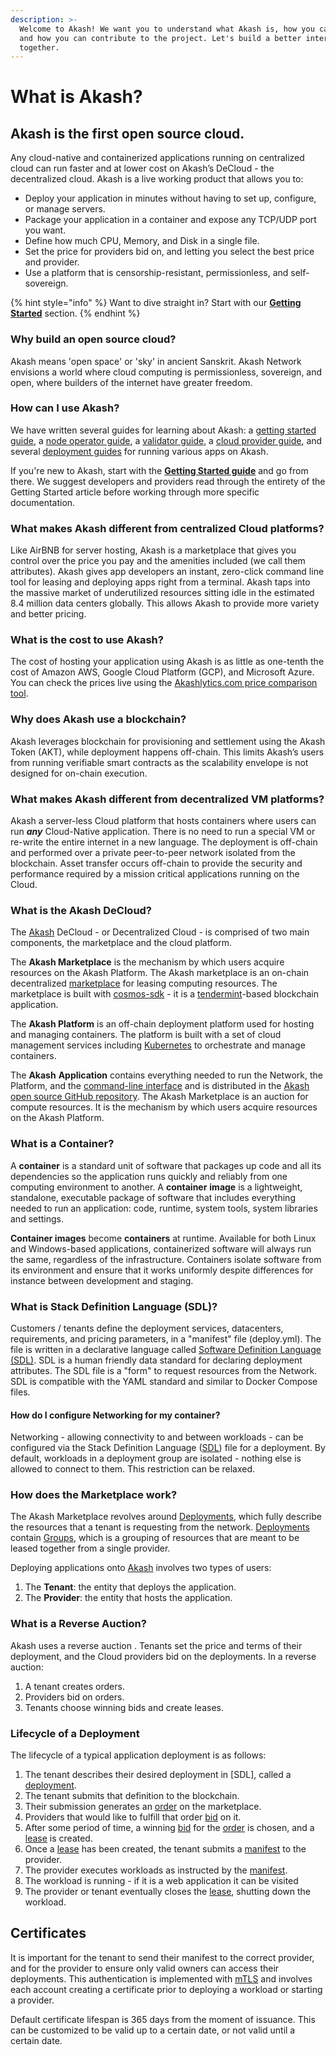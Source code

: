 ```yaml
---
description: >-
  Welcome to Akash! We want you to understand what Akash is, how you can use it,
  and how you can contribute to the project. Let's build a better internet
  together.
---
```


# What is Akash?

## Akash is the first open source cloud. 

Any cloud-native and containerized applications running on centralized cloud can run faster and at lower cost on Akash’s DeCloud - the decentralized cloud. Akash is a live working product that allows you to:

* Deploy your application in minutes without having to set up, configure, or manage servers.
* Package your application in a container and expose any TCP/UDP port you want. 
* Define how much CPU, Memory, and Disk in a single file.
* Set the price for providers bid on, and letting you select the best price and provider.
* Use a platform that is censorship-resistant, permissionless, and self-sovereign. 

{% hint style="info" %}
Want to dive straight in? Start with our [**Getting Started**](start/install.md) section.
{% endhint %}

### Why build an open source cloud? 

Akash means 'open space' or 'sky' in ancient Sanskrit.  Akash Network envisions a world where cloud computing is permissionless, sovereign, and open, where builders of the internet have greater freedom. 

### How can I use Akash? 

We have written several guides for learning about Akash: a [getting started guide](start/install.md), a [node operator guide](providers/node/), a [validator guide](providers/validator.md), a [cloud provider guide](providers/provider/), and several [deployment guides](guides/awesome-akash.md) for running various apps on Akash.

If you're new to Akash, start with the [**Getting Started guide**](start/install.md) and go from there. We suggest developers and providers  read through the entirety of the Getting Started article before working through more specific documentation. 

### What makes Akash different from centralized Cloud platforms?

Like AirBNB for server hosting, Akash is a marketplace that gives you control over the price you pay and the amenities included \(we call them attributes\). Akash gives app developers an instant, zero-click command line tool  for leasing and deploying apps right from a terminal.  Akash taps into the massive market of underutilized resources sitting idle in the estimated 8.4 million data centers globally. This allows Akash to provide more variety and better pricing. 

### What is the cost to use Akash?

The cost of hosting your application using Akash is as little as one-tenth the cost of Amazon AWS, Google Cloud Platform \(GCP\), and Microsoft Azure. You can check the prices live using the [Akashlytics.com price comparison tool](https://akashlytics.com/price-compare). 

### Why does Akash use a blockchain?

Akash leverages blockchain for provisioning and settlement using the Akash Token \(AKT\), while deployment happens off-chain. This limits Akash’s users from running verifiable smart contracts as the scalability envelope is not designed for on-chain execution.

### 

### What makes Akash different from decentralized VM platforms?

Akash a server-less Cloud platform that hosts containers where users can run _**any**_  Cloud-Native application. There is no need to run a special VM or re-write the entire internet in a new language. The deployment is off-chain and performed over a private peer-to-peer network isolated from the blockchain. Asset transfer occurs off-chain to provide the security and performance required by a mission critical applications running on the Cloud.  

### What is the Akash DeCloud? 

The [Akash](https://github.com/ovrclk/akash) DeCloud - or Decentralized Cloud - is comprised of two main components, the marketplace and the cloud platform.

The **Akash Marketplace** is the mechanism by which users acquire resources on the Akash Platform. The Akash marketplace is an on-chain decentralized [marketplace](decentralized-cloud/marketplace.md) for leasing computing resources. The marketplace is built with [cosmos-sdk](https://github.com/cosmos/cosmos-sdk) - it is a [tendermint](https://github.com/tendermint/tendermint)-based blockchain application.

The **Akash Platform** is an off-chain deployment platform used for hosting and managing containers. The platform is built with a set of cloud management services including [Kubernetes](https://kubernetes.io) to orchestrate and manage containers.

The **Akash** **Application** contains everything needed to run the Network, the Platform, and the [command-line interface](reference/general-commands.md) and is distributed in the [Akash open source GitHub repository](https://github.com/ovrclk/akash). The Akash Marketplace is an auction for compute resources. It is the mechanism by which users acquire resources on the Akash Platform.

### What is a Container?

A **container** is a standard unit of software that packages up code and all its dependencies so the application runs quickly and reliably from one computing environment to another. A **container** **image** is a lightweight, standalone, executable package of software that includes everything needed to run an application: code, runtime, system tools, system libraries and settings.

**Container images** become **containers** at runtime. Available for both Linux and Windows-based applications, containerized software will always run the same, regardless of the infrastructure. Containers isolate software from its environment and ensure that it works uniformly despite differences for instance between development and staging.

### What is Stack Definition Language \(SDL\)?

Customers / tenants define the deployment services, datacenters, requirements, and pricing parameters, in a "manifest" file \(deploy.yml\). The file is written in a declarative language called [Software Definition Language \(SDL\)](reference/sdl.md). SDL is a human friendly data standard for declaring deployment attributes. The SDL file is a "form" to request resources from the Network. SDL is compatible with the YAML standard and similar to Docker Compose files.

#### How do I configure Networking for my container?

Networking - allowing connectivity to and between workloads - can be configured via the Stack Definition Language \([SDL](reference/sdl.md)\) file for a deployment. By default, workloads in a deployment group are isolated - nothing else is allowed to connect to them. This restriction can be relaxed.

### How does the Marketplace work?

The Akash Marketplace revolves around [Deployments](decentralized-cloud/marketplace.md#deployment), which fully describe the resources that a tenant is requesting from the network. [Deployments](decentralized-cloud/marketplace.md#deployment) contain [Groups](decentralized-cloud/marketplace.md#group), which is a grouping of resources that are meant to be leased together from a single provider.

Deploying applications onto [Akash](https://github.com/ovrclk/akash) involves two types of users:

1. The **Tenant**: the entity that deploys the application.
2. The **Provider**: the entity that hosts the application.

### What is a Reverse Auction?

Akash uses a reverse auction . Tenants set the price and terms of their deployment, and the Cloud providers bid on the deployments.  In a reverse auction:

1. A tenant creates orders.
2. Providers bid on orders.
3. Tenants choose winning bids and create leases.

### Lifecycle of a Deployment

The lifecycle of a typical application deployment is as follows:

1. The tenant describes their desired deployment in \[SDL\], called a [deployment](decentralized-cloud/marketplace.md#deployment).
2. The tenant submits that definition to the blockchain.
3. Their submission generates an [order](decentralized-cloud/marketplace.md#order) on the marketplace.
4. Providers that would like to fulfill that order [bid](decentralized-cloud/marketplace.md#bid) on it.
5. After some period of time, a winning [bid](decentralized-cloud/marketplace.md#bid) for the [order](decentralized-cloud/marketplace.md#order) is chosen, and a [lease](decentralized-cloud/marketplace.md#lease) is created.
6. Once a [lease](decentralized-cloud/marketplace.md#lease) has been created, the tenant submits a [manifest](reference/sdl.md) to the provider.
7. The provider executes workloads as instructed by the [manifest](reference/sdl.md).
8. The workload is running - if it is a web application it can be visited
9. The provider or tenant eventually closes the [lease](decentralized-cloud/marketplace.md#lease), shutting down the workload.

## Certificates

It is important for the tenant to send their manifest to the correct provider, and for the provider to ensure only valid owners can access their deployments. This authentication is implemented with [mTLS](decentralized-cloud/mtls.md) and involves each account creating a certificate prior to deploying a workload or starting a provider.

Default certificate lifespan is 365 days from the moment of issuance. This can be customized to be valid up to a certain date, or not valid until a certain date.

